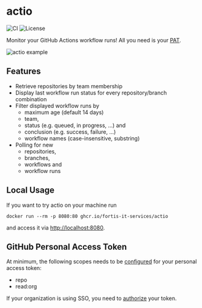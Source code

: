 # actio
![CI](https://github.com/fortis-it-services/actio/actions/workflows/main.yaml/badge.svg?event=push)
![License](https://img.shields.io/github/license/fortis-it-services/actio)

Monitor your GitHub Actions workflow runs! All you need is your [PAT](#github-personal-access-token).

![actio example](img/actio.png?raw=true)

## Features
* Retrieve repositories by team membership
* Display last workflow run status for every repository/branch combination
* Filter displayed workflow runs by
  * maximum age (default 14 days)
  * team,
  * status (e.g. queued, in progress, …) and
  * conclusion (e.g. success, failure, …)
  * workflow names (case-insensitive, substring)
* Polling for new
  * repositories,
  * branches,
  * workflows and
  * workflow runs

## Local Usage
If you want to try actio on your machine run
```shell
docker run --rm -p 8080:80 ghcr.io/fortis-it-services/actio
```
and access it via <http://localhost:8080>.

## GitHub Personal Access Token
At minimum, the following scopes needs to be [configured](https://docs.github.com/en/authentication/keeping-your-account-and-data-secure/creating-a-personal-access-token) for your personal access token:
- repo
- read:org

If your organization is using SSO, you need to [authorize](https://docs.github.com/en/enterprise-cloud@latest/authentication/authenticating-with-saml-single-sign-on/authorizing-a-personal-access-token-for-use-with-saml-single-sign-on) your token.
